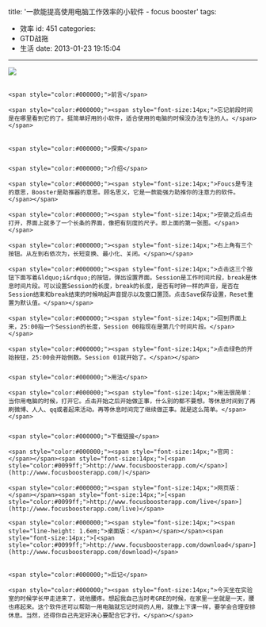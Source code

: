 title: '一款能提高使用电脑工作效率的小软件 - focus booster'
tags:
  - 效率
id: 451
categories:
  - GTD战拖
  - 生活
date: 2013-01-23 19:15:04
---

<span style="color:#000000;">![](http://www.focusboosterapp.com/wsimages/feature1.jpg)</span>

## 
	<span style="color:#000000;">前言</span>

	<span style="color:#000000;"><span style="font-size:14px;">忘记前段时间是在哪里看到它的了。挺简单好用的小软件，适合使用的电脑的时候没办法专注的人。</span></span>

## 
	<span style="color:#000000;">探索</span>

### 
	<span style="color:#000000;">介绍</span>

	<span style="color:#000000;"><span style="font-size:14px;">Foucs是专注的意思，Booster是助推器的意思。顾名思义，它是一款能强力助推你的注意力的软件。</span></span>

	<span style="color:#000000;"><span style="font-size:14px;">安装之后点击打开，界面上就多了一个长条的界面，像把有刻度的尺子。即上面的第一张图。</span></span>

	<span style="color:#000000;"><span style="font-size:14px;">右上角有三个按钮。从左到右依次为，长短变换、最小化、关闭。</span></span>

	<span style="color:#000000;"><span style="font-size:14px;">点击这三个按钮下面写着&ldquo;i&rdquo;的按钮，弹出设置界面。Session是工作时间片段，break是休息时间片段。可以设置Session的长度，break的长度，是否有时钟一样的声音，是否在Session结束和break结束的时候响起声音提示以及窗口置顶。点击Save保存设置，Reset重置为默认值。</span></span>

	<span style="color:#000000;"><span style="font-size:14px;">回到界面上来，25:00指一个Session的长度，Session 00指现在是第几个时间片段。</span></span>

	<span style="color:#000000;"><span style="font-size:14px;">点击绿色的开始按钮，25:00会开始倒数。Session 01就开始了。</span></span>

### 
	<span style="color:#000000;">用法</span>

	<span style="color:#000000;"><span style="font-size:14px;">用法很简单：当你用电脑的时候，打开它。点击开始之后开始做正事，什么别的都不要想。等休息时间到了再刷微博、人人、qq或者起来活动。再等休息时间完了继续做正事。就是这么简单。</span></span>

### 
	<span style="color:#000000;">下载链接</span>

	<span style="color:#000000;"><span style="font-size:14px;">官网：</span></span><span style="font-size:14px;">[<span style="color:#0099ff;">http://www.focusboosterapp.com/</span>](http://www.focusboosterapp.com/)</span>

	<span style="color:#000000;"><span style="font-size:14px;">网页版：</span></span><span style="font-size:14px;">[<span style="color:#0099ff;">http://www.focusboosterapp.com/live</span>](http://www.focusboosterapp.com/live)</span>

	<span style="color:#000000;"><span style="font-size:14px;"><span style="line-height: 1.6em;">桌面版：</span></span></span><span style="font-size:14px;">[<span style="color:#0099ff;">http://www.focusboosterapp.com/download</span>](http://www.focusboosterapp.com/download)</span>

## 
	<span style="color:#000000;">后记</span>

	<span style="color:#000000;"><span style="font-size:14px;">今天坐在实验室的时候学长甲走进来了，说他腰疼。想起我自己当时考GRE的时候，在家里一坐就是一天，腰也疼起来。这个软件还可以帮助一用电脑就忘记时间的人用，就像上下课一样，要学会合理安排休息。当然，还得你自己先定好决心要配合它才行。</span></span>